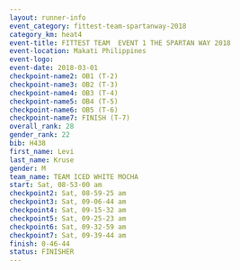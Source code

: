 ```yaml
---
layout: runner-info 
event_category: fittest-team-spartanway-2018 
category_km: heat4 
event-title: FITTEST TEAM  EVENT 1 THE SPARTAN WAY 2018 
event-location: Makati Philippines 
event-logo: 
event-date: 2018-03-01 
checkpoint-name2: OB1 (T-2) 
checkpoint-name3: OB2 (T-3) 
checkpoint-name4: OB3 (T-4) 
checkpoint-name5: OB4 (T-5) 
checkpoint-name6: OB5 (T-6) 
checkpoint-name7: FINISH (T-7) 
overall_rank: 28
gender_rank: 22
bib: H438
first_name: Levi
last_name: Kruse
gender: M
team_name: TEAM ICED WHITE MOCHA
start: Sat, 08-53-00 am
checkpoint2: Sat, 08-59-25 am
checkpoint3: Sat, 09-06-44 am
checkpoint4: Sat, 09-15-32 am
checkpoint5: Sat, 09-25-23 am
checkpoint6: Sat, 09-32-59 am
checkpoint7: Sat, 09-39-44 am
finish: 0-46-44
status: FINISHER
---
```

